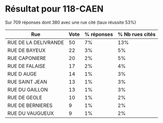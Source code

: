 # Résultat pour 118-CAEN

Sur 709 réponses dont 380 avec une rue cité (taux réussite 53%)

| Rue | Vote | % réponses | % Nb rues cités|
|-----|------|------------|----------------|
| RUE DE LA DELIVRANDE | 50 | 7% | 13%|
| RUE DE BAYEUX | 22 | 3% | 5%|
| RUE CAPONIERE | 20 | 2% | 5%|
| RUE DE FALAISE | 17 | 2% | 4%|
| RUE D AUGE | 14 | 1% | 3%|
| RUE SAINT JEAN | 13 | 1% | 3%|
| RUE DU GAILLON | 13 | 1% | 3%|
| RUE DE GEOLE | 10 | 1% | 2%|
| RUE DE BERNIERES | 9 | 1% | 2%|
| RUE DU VAUGUEUX | 9 | 1% | 2%|
